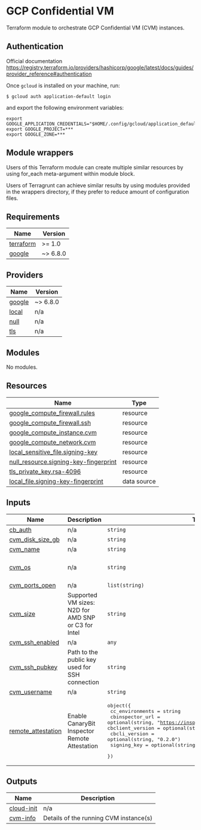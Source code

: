 # GCP Confidential VM

Terraform module to orchestrate GCP Confidential VM (CVM) instances.

## Authentication

Official documentation
https://registry.terraform.io/providers/hashicorp/google/latest/docs/guides/provider_reference#authentication

Once `gcloud` is installed on your machine, run:
```
$ gcloud auth application-default login
```
and export the following environment variables:
```
export GOOGLE_APPLICATION_CREDENTIALS="$HOME/.config/gcloud/application_default_credentials.json"
export GOOGLE_PROJECT=***
export GOOGLE_ZONE=***
```

## Module wrappers

Users of this Terraform module can create multiple similar resources by using for_each meta-argument within module block.

Users of Terragrunt can achieve similar results by using modules provided in the wrappers directory, if they prefer to reduce amount of configuration files.

<!-- BEGIN_TF_DOCS -->
## Requirements

| Name | Version |
|------|---------|
| <a name="requirement_terraform"></a> [terraform](#requirement\_terraform) | >= 1.0 |
| <a name="requirement_google"></a> [google](#requirement\_google) | ~> 6.8.0 |

## Providers

| Name | Version |
|------|---------|
| <a name="provider_google"></a> [google](#provider\_google) | ~> 6.8.0 |
| <a name="provider_local"></a> [local](#provider\_local) | n/a |
| <a name="provider_null"></a> [null](#provider\_null) | n/a |
| <a name="provider_tls"></a> [tls](#provider\_tls) | n/a |

## Modules

No modules.

## Resources

| Name | Type |
|------|------|
| [google_compute_firewall.rules](https://registry.terraform.io/providers/hashicorp/google/latest/docs/resources/compute_firewall) | resource |
| [google_compute_firewall.ssh](https://registry.terraform.io/providers/hashicorp/google/latest/docs/resources/compute_firewall) | resource |
| [google_compute_instance.cvm](https://registry.terraform.io/providers/hashicorp/google/latest/docs/resources/compute_instance) | resource |
| [google_compute_network.cvm](https://registry.terraform.io/providers/hashicorp/google/latest/docs/resources/compute_network) | resource |
| [local_sensitive_file.signing-key](https://registry.terraform.io/providers/hashicorp/local/latest/docs/resources/sensitive_file) | resource |
| [null_resource.signing-key-fingerprint](https://registry.terraform.io/providers/hashicorp/null/latest/docs/resources/resource) | resource |
| [tls_private_key.rsa-4096](https://registry.terraform.io/providers/hashicorp/tls/latest/docs/resources/private_key) | resource |
| [local_file.signing-key-fingerprint](https://registry.terraform.io/providers/hashicorp/local/latest/docs/data-sources/file) | data source |

## Inputs

| Name | Description | Type | Default | Required |
|------|-------------|------|---------|:--------:|
| <a name="input_cb_auth"></a> [cb\_auth](#input\_cb\_auth) | n/a | `string` | n/a | yes |
| <a name="input_cvm_disk_size_gb"></a> [cvm\_disk\_size\_gb](#input\_cvm\_disk\_size\_gb) | n/a | `string` | `"0"` | no |
| <a name="input_cvm_name"></a> [cvm\_name](#input\_cvm\_name) | n/a | `string` | n/a | yes |
| <a name="input_cvm_os"></a> [cvm\_os](#input\_cvm\_os) | n/a | `string` | `"ubuntu-2404-lts-amd64"` | no |
| <a name="input_cvm_ports_open"></a> [cvm\_ports\_open](#input\_cvm\_ports\_open) | n/a | `list(string)` | `[]` | no |
| <a name="input_cvm_size"></a> [cvm\_size](#input\_cvm\_size) | Supported VM sizes: N2D for AMD SNP or C3 for Intel | `string` | n/a | yes |
| <a name="input_cvm_ssh_enabled"></a> [cvm\_ssh\_enabled](#input\_cvm\_ssh\_enabled) | n/a | `any` | `null` | no |
| <a name="input_cvm_ssh_pubkey"></a> [cvm\_ssh\_pubkey](#input\_cvm\_ssh\_pubkey) | Path to the public key used for SSH connection | `string` | n/a | yes |
| <a name="input_cvm_username"></a> [cvm\_username](#input\_cvm\_username) | n/a | `string` | `"tower"` | no |
| <a name="input_remote_attestation"></a> [remote\_attestation](#input\_remote\_attestation) | Enable CanaryBit Inspector Remote Attestation | <pre>object({<br/>    cc_environments = string<br/>    cbinspector_url = optional(string, "https://inspector.confidentialcloud.io")<br/>    cbclient_version = optional(string, "0.2.2")<br/>    cbcli_version = optional(string, "0.2.0")<br/>    signing_key = optional(string)<br/>  })</pre> | `null` | no |

## Outputs

| Name | Description |
|------|-------------|
| <a name="output_cloud-init"></a> [cloud-init](#output\_cloud-init) | n/a |
| <a name="output_cvm-info"></a> [cvm-info](#output\_cvm-info) | Details of the running CVM instance(s) |
<!-- END_TF_DOCS -->